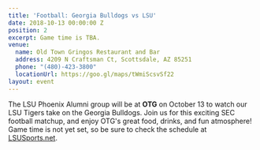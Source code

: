 ```yaml
---
title: 'Football: Georgia Bulldogs vs LSU'
date: 2018-10-13 00:00:00 Z
position: 2
excerpt: Game time is TBA.
venue:
  name: Old Town Gringos Restaurant and Bar
  address: 4209 N Craftsman Ct, Scottsdale, AZ 85251
  phone: "(480)-423-3800"
  locationUrl: https://goo.gl/maps/tWmiScsvSf22
layout: event
---
```


The LSU Phoenix Alumni group will be at **OTG** on October 13 to watch our LSU Tigers take on the Georgia Bulldogs. Join us for this exciting SEC football matchup, and enjoy OTG's great food, drinks, and fun atmosphere! Game time is not yet set, so be sure to check the schedule at [LSUSports.net](http://www.lsusports.net/SportSelect.dbml?SPID=2164&SPSID=27811&DB_OEM_ID=5200).